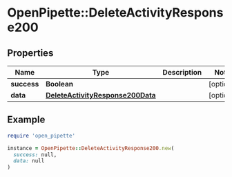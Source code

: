 # OpenPipette::DeleteActivityResponse200

## Properties

| Name | Type | Description | Notes |
| ---- | ---- | ----------- | ----- |
| **success** | **Boolean** |  | [optional] |
| **data** | [**DeleteActivityResponse200Data**](DeleteActivityResponse200Data.md) |  | [optional] |

## Example

```ruby
require 'open_pipette'

instance = OpenPipette::DeleteActivityResponse200.new(
  success: null,
  data: null
)
```

